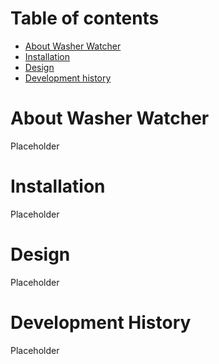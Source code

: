 # Table of contents

* [About Washer Watcher](#about-washer-watcher)
* [Installation](#installation)
* [Design](#design)
* [Development history](#development-history)

# About Washer Watcher
Placeholder

# Installation
Placeholder

# Design
Placeholder

# Development History
Placeholder
